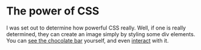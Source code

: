 # The power of CSS

I was set out to determine how powerful CSS really. Well, if one is really determined, they can create an image simply by styling some div elements.
You can [see the chocolate bar](http://chocolates.scienceontheweb.net/index.html) yourself, and even [interact](http://chocolates.scienceontheweb.net/interactive.html) with it.
